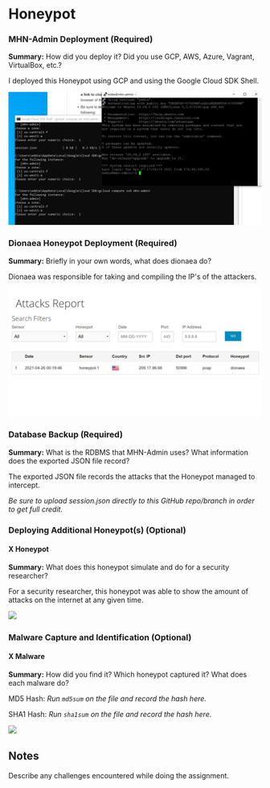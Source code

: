 # Honeypot

### MHN-Admin Deployment (Required)

**Summary:** How did you deploy it? Did you use GCP, AWS, Azure, Vagrant, VirtualBox, etc.?

I deployed this Honeypot using GCP and using the Google Cloud SDK Shell.

<img src="mhn-admin.gif.png">

### Dionaea Honeypot Deployment (Required)

**Summary:** Briefly in your own words, what does dionaea do?

Dionaea was responsible for taking and compiling the IP's of the attackers. 

<img src="dionaea-honeypot.gif.png">

### Database Backup (Required) 

**Summary:** What is the RDBMS that MHN-Admin uses? What information does the exported JSON file record?

The exported JSON file records the attacks that the Honeypot managed to intercept.

*Be sure to upload session.json directly to this GitHub repo/branch in order to get full credit.*

### Deploying Additional Honeypot(s) (Optional)

#### X Honeypot

**Summary:** What does this honeypot simulate and do for a security researcher?

For a security researcher, this honeypot was able to show the amount of attacks on the internet at any given time. 

<img src="x-honeypot.gif">

### Malware Capture and Identification (Optional)

#### X Malware

**Summary:** How did you find it? Which honeypot captured it? What does each malware do?

MD5 Hash: *Run `md5sum` on the file and record the hash here.*

SHA1 Hash: *Run `sha1sum` on the file and record the hash here.*

<img src="x-malware.gif">

## Notes

Describe any challenges encountered while doing the assignment.
